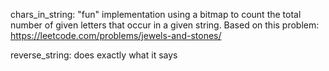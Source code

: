 chars_in_string: "fun" implementation using a bitmap to count the total number of given letters that occur in a given string. Based on this problem: https://leetcode.com/problems/jewels-and-stones/

reverse_string: does exactly what it says
